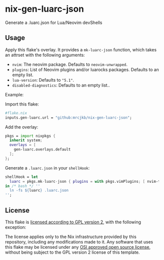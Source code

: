 # nix-gen-luarc-json

Generate a .luarc.json for Lua/Neovim devShells

## Usage

Apply this flake's overlay.
It provides a `mk-luarc-json` function,
which takes an attrset with the following arguments:

- `nvim`: The neovim package. Defaults to `neovim-unwrapped`.
- `plugins`: List of Neovim plugins and/or luarocks packages.
  Defaults to an empty list.
- `lua-version`: Defaults to `"5.1"`.
- `disabled-diagnostics`: Defaults to an empty list..

Example:

Import this flake:

```nix
#flake.nix
inputs.gen-luarc.url = "github:mrcjkb/nix-gen-luarc-json";
```

Add the overlay:

```nix
pkgs = import nixpkgs {
  inherit system;
  overlays = [
    gen-luarc.overlays.default
  ];
};
```

Generate a `.luarc.json` in your `shellHook`:

```nix
shellHook = let
  luarc = pkgs.mk-luarc-json { plugins = with pkgs.vimPlugins; [ nvim-treesitter ]; };
in /* bash */ ''
  ln -fs ${luarc} .luarc.json
'';
```

## License

This flake is [licensed according to GPL version 2](./LICENSE),
with the following exception:

The license applies only to the Nix infrastructure provided by this
repository, including any modifications made to it.
Any software that uses this flake may be licensed under any
[OSI approved open source license](https://opensource.org/licenses/),
without being subject to the GPL version 2 license of this template.
